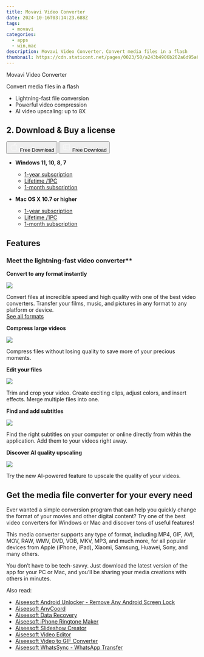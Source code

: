 ```yaml
---
title: Movavi Video Converter
date: 2024-10-16T03:14:23.688Z
tags: 
  - movavi
categories: 
  - apps
  - win,mac
description: Movavi Video Converter，Convert media files in a flash
thumbnail: https://cdn.staticont.net/pages/0023/50/a243b4906b262a6d95a650b7f8e91f71db37af06.webp
---
```


Movavi Video Converter

Convert media files in a flash

- Lightning-fast file conversion
- Powerful video compression
- AI video upscaling: up to 8X

## 2. Download & Buy a license

<div class="mx-auto flex items-center justify-center space-x-4">
  <button 
  onclick="javascript:window.open('https://store.movavi.com/order/checkout.php?PRODS=4717998,33729287&QTY=1,1&COUPON=&AFFILIATE=108875&CART=1&CARD=2&SHORT_FORM=1&DESIGN_TYPE=2&CROSS_SELL_HIDE=true&SHOPURL=http://www.movavi.com/store.html&ADDITIONAL_HPM=0&setLocale=en&pageType=web&p_name=videoconverter&REF=%7C%7C&FSID=%7C%7C&PAYPAL_FLOW=REGULAR&AFFILIATE=108875&ADDITIONAL_webuid=65kzxk', '_blank');
    window.open('https://www.movavi.com/download-videoconvertermac', '_blank');void(0);"
  class="flex flex-row font-bold rounded-lg text-lg w-48 h-16 bg-[#FF8014] text-[#ffffff] items-center justify-center p-2">
    <svg width="24px" height="24px" viewBox="0 0 24 24" xmlns="http://www.w3.org/2000/svg" color="#ffffff" fill="none" stroke="currentColor" stroke-width="3" stroke-linecap="round" stroke-linejoin="round"><path d="M16 2C16.3632 4.17921 14.0879 5.83084 12.8158 6.57142C12.4406 6.78988 12.0172 6.5117 12.0819 6.08234C12.2993 4.63878 13.0941 2.00008 16 2Z" stroke="#f8f7f7" stroke-width="1.5"></path><path d="M9 6.5C9.89676 6.5 10.6905 6.69941 11.2945 6.92013C12.0563 7.19855 12.9437 7.19854 13.7055 6.92012C14.3094 6.6994 15.1032 6.5 15.9999 6.5C17.0852 6.5 18.4649 7.08889 19.4999 8.26666C16 11 17 15.5 20.269 16.6916C19.2253 19.5592 17.2413 21.5 15.4999 21.5C13.9999 21.5 14 20.8 12.5 20.8C11 20.8 11 21.5 9.5 21.5C7 21.5 4 17.5 4 12.5C4 8.5 7 6.5 9 6.5Z" stroke="#f8f7f7" stroke-width="1.5"></path></svg>    
    <span class="font-medium mx-auto">Free Download</span>  
  </button>
  <button 
  onclick="javascript:window.open('https://store.movavi.com/order/checkout.php?PRODS=4717998,33729287&QTY=1,1&COUPON=&AFFILIATE=108875&CART=1&CARD=2&SHORT_FORM=1&DESIGN_TYPE=2&CROSS_SELL_HIDE=true&SHOPURL=http://www.movavi.com/store.html&ADDITIONAL_HPM=0&setLocale=en&pageType=web&p_name=videoconverter&REF=%7C%7C&FSID=%7C%7C&PAYPAL_FLOW=REGULAR&AFFILIATE=108875&ADDITIONAL_webuid=65kzxk', '_blank');
    window.open('https://www.movavi.com/download-videoconverter', '_blank');void(0);"
  class="flex flex-row font-bold rounded-lg text-lg w-48 h-16 bg-[#FF8014] text-[#ffffff] items-center justify-center p-2">
    <svg width="24px" height="24px" viewBox="0 0 24 24" xmlns="http://www.w3.org/2000/svg" color="#ffffff" fill="none" stroke="currentColor" stroke-width="3" stroke-linecap="round" stroke-linejoin="round"><path d="M4 16.9865V7.01353C4 6.71792 4.21531 6.46636 4.50737 6.42072L19.3074 4.10822C19.6713 4.05137 20 4.33273 20 4.70103V19.299C20 19.6673 19.6713 19.9486 19.3074 19.8918L4.50737 17.5793C4.21531 17.5336 4 17.2821 4 16.9865Z" stroke="#f8f7f7" stroke-width="1.5"></path><path d="M4 12H20" stroke="#f8f7f7" stroke-width="1.5"></path><path d="M10.5 5.5V18.5" stroke="#f8f7f7" stroke-width="1.5"></path></svg>
    <span class="font-medium mx-auto">Free Download</span>  
  </button>
</div>

- **Windows 11, 10, 8, 7**
  - [1-year subscription](https://store.movavi.com/order/checkout.php?PRODS=4727783,33729221&QTY=1,1&COUPON=&AFFILIATE=108875&CART=1&CARD=2&SHORT_FORM=1&DESIGN_TYPE=2&CROSS_SELL_HIDE=true&SHOPURL=http://www.movavi.com/store.html&ADDITIONAL_HPM=1&setLocale=en&pageType=web&p_name=videoconverteryear&REF=%7C%7C&FSID=%7C%7C&PAYPAL_FLOW=REGULAR&AFFILIATE=108875&ADDITIONAL_webuid=wm8n68)
  - [Lifetime /1PC](https://store.movavi.com/order/checkout.php?PRODS=4717998,33729287&QTY=1,1&COUPON=&AFFILIATE=108875&CART=1&CARD=2&SHORT_FORM=1&DESIGN_TYPE=2&CROSS_SELL_HIDE=true&SHOPURL=http://www.movavi.com/store.html&ADDITIONAL_HPM=0&setLocale=en&pageType=web&p_name=videoconverter&REF=%7C%7C&FSID=%7C%7C&PAYPAL_FLOW=REGULAR&AFFILIATE=108875&ADDITIONAL_webuid=65kzxk)
  - [1-month subscription](https://store.movavi.com/order/checkout.php?PRODS=18961967,33729287&QTY=1,1&COUPON=&AFFILIATE=108875&CART=1&CARD=2&SHORT_FORM=1&DESIGN_TYPE=2&CROSS_SELL_HIDE=true&SHOPURL=http://www.movavi.com/store.html&ADDITIONAL_HPM=0&setLocale=en&pageType=web&p_name=suitefromvc&REF=%7C%7C&FSID=%7C%7C&PAYPAL_FLOW=REGULAR&AFFILIATE=108875&ADDITIONAL_webuid=qydw53)

- **Mac OS X 10.7 or higher**
  - [1-year subscription](https://store.movavi.com/order/checkout.php?PRODS=4727783,33729221&QTY=1,1&COUPON=&AFFILIATE=108875&CART=1&CARD=2&SHORT_FORM=1&DESIGN_TYPE=2&CROSS_SELL_HIDE=true&SHOPURL=http://www.movavi.com/store.html&ADDITIONAL_HPM=1&setLocale=en&pageType=web&p_name=videoconverteryear&REF=%7C%7C&FSID=%7C%7C&PAYPAL_FLOW=REGULAR&AFFILIATE=108875&ADDITIONAL_webuid=wm8n68)
  - [Lifetime /1PC](https://store.movavi.com/order/checkout.php?PRODS=4717998,33729287&QTY=1,1&COUPON=&AFFILIATE=108875&CART=1&CARD=2&SHORT_FORM=1&DESIGN_TYPE=2&CROSS_SELL_HIDE=true&SHOPURL=http://www.movavi.com/store.html&ADDITIONAL_HPM=0&setLocale=en&pageType=web&p_name=videoconverter&REF=%7C%7C&FSID=%7C%7C&PAYPAL_FLOW=REGULAR&AFFILIATE=108875&ADDITIONAL_webuid=65kzxk)
  - [1-month subscription](https://store.movavi.com/order/checkout.php?PRODS=18961967,33729287&QTY=1,1&COUPON=&AFFILIATE=108875&CART=1&CARD=2&SHORT_FORM=1&DESIGN_TYPE=2&CROSS_SELL_HIDE=true&SHOPURL=http://www.movavi.com/store.html&ADDITIONAL_HPM=0&setLocale=en&pageType=web&p_name=suitefromvc&REF=%7C%7C&FSID=%7C%7C&PAYPAL_FLOW=REGULAR&AFFILIATE=108875&ADDITIONAL_webuid=qydw53)

## Features

### Meet the lightning-fast video converter**

**Convert to any format instantly**

![](https://cdn.staticont.net/pages/0023/53/46252c6a10150d068137ca030d1e7cb9eb55f5b2.webp)

Convert files at incredible speed and high quality with one of the best video converters. Transfer your films, music, and pictures in any format to any platform or device.  
[See all formats](https://www.movavi.com/videoconverter/formats.html)

**Compress large videos**

![](https://cdn.staticont.net/pages/0023/53/55a9d9c1894370cf95718d02a773f0c84dfebc0b.webp)

Compress files without losing quality to save more of your precious moments.

**Edit your files**

![](https://cdn.staticont.net/pages/0023/53/b0467a144b4b07710a46d9450ebf91bb6809f1a4.webp)

Trim and crop your video. Create exciting clips, adjust colors, and insert effects. Merge multiple files into one.

**Find and add subtitles**

![](https://cdn.staticont.net/pages/0023/53/9406f51adf251731063d4744b7b8436a3821fa2b.webp)

Find the right subtitles on your computer or online directly from within the application. Add them to your videos right away.

**Discover AI quality upscaling**

![](https://cdn.staticont.net/pages/0023/53/dff13b78c17f80d919ca105fe91f58079cfe8e4f.webp)

Try the new AI-powered feature to upscale the quality of your videos.

## Get the media file converter for your every need

Ever wanted a simple conversion program that can help you quickly change the format of your movies and other digital content? Try one of the best video converters for Windows or Mac and discover tons of useful features!

This media converter supports any type of format, including MP4, GIF, AVI, MOV, RAW, WMV, DVD, VOB, MKV, MP3, and much more, for all popular devices from Apple (iPhone, iPad), Xiaomi, Samsung, Huawei, Sony, and many others.

You don’t have to be tech-savvy. Just download the latest version of the app for your PC or Mac, and you’ll be sharing your media creations with others in minutes.

<ins class="adsbygoogle"
      style="display:block"
      data-ad-client="ca-pub-7571918770474297"
      data-ad-slot="8358498916"
      data-ad-format="auto"
      data-full-width-responsive="true"></ins>

<span class="atpl-alsoreadstyle">Also read:</span>
<div><ul>
<li><a href="https://tools.techidaily.com/aiseesoft/android-unlocker/"><u>Aiseesoft Android Unlocker - Remove Any Android Screen Lock</u></a></li>
<li><a href="https://tools.techidaily.com/aiseesoft/location-changer/"><u>Aiseesoft AnyCoord</u></a></li>
<li><a href="https://tools.techidaily.com/aiseesoft/data-recovery/"><u>Aiseesoft Data Recovery</u></a></li>
<li><a href="https://tools.techidaily.com/aiseesoft/iphone-ringtone-maker/"><u>Aiseesoft iPhone Ringtone Maker</u></a></li>
<li><a href="https://tools.techidaily.com/aiseesoft/slideshow-creator/"><u>Aiseesoft Slideshow Creator</u></a></li>
<li><a href="https://tools.techidaily.com/aiseesoft/video-editor/"><u>Aiseesoft Video Editor</u></a></li>
<li><a href="https://tools.techidaily.com/aiseesoft/video-to-gif/"><u>Aiseesoft Video to GIF Converter</u></a></li>
<li><a href="https://tools.techidaily.com/aiseesoft/whatsapp-transfer/"><u>Aiseesoft WhatsSync - WhatsApp Transfer</u></a></li>
</ul></div>

